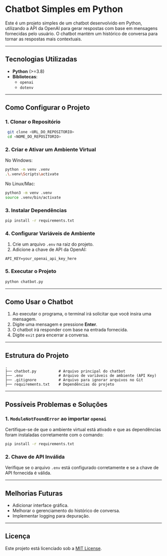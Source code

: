 # Chatbot Simples em Python

Este é um projeto simples de um chatbot desenvolvido em Python, utilizando a API da OpenAI para gerar respostas com base em mensagens fornecidas pelo usuário. O chatbot mantém um histórico de conversa para tornar as respostas mais contextuais.

---

## **Tecnologias Utilizadas**
- **Python** (>=3.8)
- **Bibliotecas**:
  - `openai`
  - `dotenv`

---

## **Como Configurar o Projeto**

### **1. Clonar o Repositório**

```bash
 git clone <URL_DO_REPOSITORIO>
 cd <NOME_DO_REPOSITORIO>
```

### **2. Criar e Ativar um Ambiente Virtual**

No Windows:
```bash
python -m venv .venv
.\.venv\Scripts\activate
```

No Linux/Mac:
```bash
python3 -m venv .venv
source .venv/bin/activate
```

### **3. Instalar Dependências**

```bash
pip install -r requirements.txt
```

### **4. Configurar Variáveis de Ambiente**

1. Crie um arquivo `.env` na raiz do projeto.
2. Adicione a chave de API da OpenAI:

```
API_KEY=your_openai_api_key_here
```

### **5. Executar o Projeto**

```bash
python chatbot.py
```

---

## **Como Usar o Chatbot**
1. Ao executar o programa, o terminal irá solicitar que você insira uma mensagem.
2. Digite uma mensagem e pressione **Enter**.
3. O chatbot irá responder com base na entrada fornecida.
4. Digite `exit` para encerrar a conversa.

---

## **Estrutura do Projeto**

```plaintext
.
├── chatbot.py          # Arquivo principal do chatbot
├── .env                # Arquivo de variáveis de ambiente (API Key)
├── .gitignore          # Arquivo para ignorar arquivos no Git
├── requirements.txt    # Dependências do projeto
```

---

## **Possíveis Problemas e Soluções**

### **1. `ModuleNotFoundError` ao importar `openai`**
Certifique-se de que o ambiente virtual está ativado e que as dependências foram instaladas corretamente com o comando:
```bash
pip install -r requirements.txt
```

### **2. Chave de API Inválida**
Verifique se o arquivo `.env` está configurado corretamente e se a chave de API fornecida é válida.

---

## **Melhorias Futuras**
- Adicionar interface gráfica.
- Melhorar o gerenciamento do histórico de conversa.
- Implementar logging para depuração.

---

## **Licença**
Este projeto está licenciado sob a [MIT License](LICENSE).

